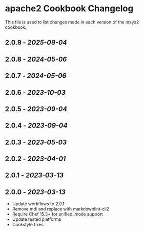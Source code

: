 # apache2 Cookbook Changelog

This file is used to list changes made in each version of the msys2 cookbook.

## 2.0.9 - *2025-09-04*

## 2.0.8 - *2024-05-06*

## 2.0.7 - *2024-05-06*

## 2.0.6 - *2023-10-03*

## 2.0.5 - *2023-09-04*

## 2.0.4 - *2023-09-04*

## 2.0.3 - *2023-05-03*

## 2.0.2 - *2023-04-01*

## 2.0.1 - *2023-03-13*

## 2.0.0 - *2023-03-13*

- Update workflows to 2.0.1
- Remove mdl and replace with markdownlint-cli2
- Require Chef 15.3+ for unified_mode support
- Update tested platforms
- Cookstyle fixes
